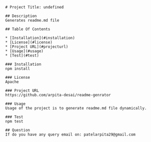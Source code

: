 
    # Project Title: undefined

    ## Description 
    Generates readme.md file

    ## Table Of Contents

    * [Installation](#installation)
    * [License](#license)
    * [Project URL](#projecturl)
    * [Usage](#usage)
    * [Test](#test)
    
    ### Installation
    npm install

    ### License
    Apache

    ### Project URL
    https://github.com/arpita-desai/readme-genrator

    ### Usage
    Usage of the project is to generate readme.md file dynamically.

    ### Test
    npm test

    ## Question
    If do you have any query email on: patelarpita29@gmail.com
    